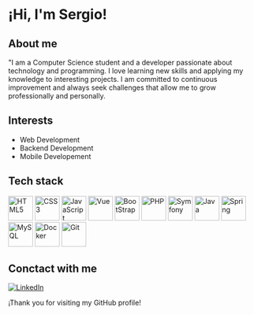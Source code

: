 # ¡Hi, I'm Sergio!

## About me
"I am a Computer Science student and a developer passionate about technology and programming. I love learning new skills and applying my knowledge to interesting projects. I am committed to continuous improvement and always seek challenges that allow me to grow professionally and personally.

## Interests
- Web Development
- Backend Development
- Mobile Developement

## Tech stack
<p align="left">
  <img src="https://cdn-icons-png.flaticon.com/256/732/732212.png" alt="HTML5" width="50" height="50"/>
  <img src="https://cdn-icons-png.flaticon.com/256/732/732190.png" alt="CSS3" width="50" height="50"/>
  <img src="https://cdn-icons-png.flaticon.com/256/5968/5968292.png" alt="JavaScript" width="50" height="50"/>
  <img src="https://upload.wikimedia.org/wikipedia/commons/thumb/9/95/Vue.js_Logo_2.svg/1200px-Vue.js_Logo_2.svg.png" alt="Vue" width="50" height="50"/>
  <img src="https://upload.wikimedia.org/wikipedia/commons/thumb/b/b2/Bootstrap_logo.svg/2560px-Bootstrap_logo.svg.png" alt="BootStrap" width="50" height="50"/>
  <img src="https://cdn-icons-png.flaticon.com/256/5968/5968332.png" alt="PHP" width="50" height="50"/>
  <img src="https://cdn.worldvectorlogo.com/logos/symfony.svg" alt="Symfony" width="50" height="50"/>
  <img src="https://cdn4.iconfinder.com/data/icons/logos-and-brands/512/181_Java_logo_logos-512.png" alt="Java" width="50" height="50"/>
  <img src="https://cdn.worldvectorlogo.com/logos/spring-3.svg" alt="Spring" width="50" height="50"/>
  <img src="https://external-content.duckduckgo.com/iu/?u=https%3A%2F%2Fwww.vhv.rs%2Fdpng%2Fd%2F543-5438423_mysql-logo-hd-png-download.png&f=1&nofb=1&ipt=33151a5129ff80d6aa6cb22c4dc399125935436c4009eaa4ce728acbfc43d377&ipo=images" alt="MySQL" width="50" height="50"/>
  <img src="https://w7.pngwing.com/pngs/627/244/png-transparent-docker-logo-logos-logos-and-brands-icon.png" alt="Docker" width="50" height="50"/>
  <img src="https://upload.wikimedia.org/wikipedia/commons/thumb/3/3f/Git_icon.svg/2048px-Git_icon.svg.png" alt="Git" width="50" height="50"/>
</p>

## Conctact with me
<p align="left">
  <a href="https://www.linkedin.com/in/fisicarubio">
    <img src="https://img.shields.io/badge/LinkedIn-0077B5?style=for-the-badge&logo=linkedin&logoColor=white" alt="LinkedIn" />
  </a>
</p>

¡Thank you for visiting my GitHub profile!
